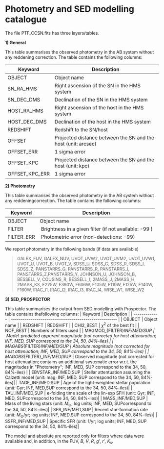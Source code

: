 # Photometry and SED modelling catalogue

The file PTF_CCSN.fits has three layers/tables.

**1) General**

This table summarises the observed photometry in the AB system without any reddening correction. The table contains the following columns:

| Keyword           | Description                                                   |
| ----------------- | ------------------------------------------------------------- |
| OBJECT 		    | Object name                                                   |
| SN_RA_HMS		    | Right ascension of the SN in the HMS system                   |
| SN_DEC_DMS	    | Declination of the SN in the HMS system                       |
| HOST_RA_HMS	    | Right ascension of the host in the HMS system                 |
| HOST_DEC_DMS	    | Declination of the host in the HMS system                     |
| REDSHIFT	        | Redshift to the SN/host                                       |
| OFFSET	        | Projected distance between the SN and the host (unit: arcsec) |
| OFFSET_ERR	    | 1 sigma error                                                 |
| OFFSET_KPC	    | Projected distance between the SN and the host (unit: kpc)    |
| OFFSET_KPC_ERR	| 1 sigma error                                                 |

**2) Photometry**

This table summarises the observed photometry in the AB system without any reddeningcorrection. The table contains the following columns:

| Keyword       | Description                                            |
| ------------- | ------------------------------------------------------ |
| OBJECT 		| Object name                                            |
| FILTER		| Brightness in a given filter (if not available: -99 )  |
| FILTER_ERR	| Photometric error (non-detections: -99)                |

We report photometry in the following bands (if data are available)

>GALEX_FUV, GALEX_NUV,
UVOT_UVW2, UVOT_UVM2, UVOT_UVW1, UVOT_U, UVOT_B, UVOT_V, 
SDSS_U, SDSS_G, SDSS_R, SDSS_I, SDSS_Z,
PANSTARRS_G, PANSTARRS_R, PANSTARRS_I, PANSTARRS_Z,PANSTARRS_Y,
JOHNSON_U, JOHNSON_B, BESSELL_V, COUSINS_R, BESSELL_I,
2MASS_J, 2MASS_H, 2MASS_KS,
F225W, F390W, F606W,
F105W, F110W, F125W, F140W, F160W,
IRAC_I1, IRAC_I2, IRAC_I3, IRAC_I4,
WISE_W1, WISE_W2


**3) SED_PROSPECTOR**

This table summarises the output from SED modelling with Prospector. The table contains thefollowing columns:
| Keyword       | Description                                            |
| ------------- | ------------------------------------------------------ |
| OBJECT 		| Object name                                            |
| REDSHIFT		| REDSHIFT                                               |
| CHI2_BEST		| $\chi^2$ of the best fit                               |
| NOF_BEST		| Numbers of filters used                                |
| MAGMOD_{FILTER}_INF/MED/SUP		| Model-predicted apparent magnitude (not corrected for host attenuration; INF, MED, SUP correspond to the 34, 50, 84%-iles)                |
| MAGABS_{FILTER}_INF/MED/SUP		| Absolute magnitude (not corrected for host attenuation; INF, MED, SUP correspond to the 34, 50, 84%-iles)                |
| MAGOBS_{FILTER}_INF/MED/SUP		| Observed magnitude (not corrected for host attenuation; contains an additional systematic error w.r.t. the magnitudes in "Photometry"; INF, MED, SUP correspond to the 34, 50, 84%-iles)                |
| EBVSTAR_INF/MED,SUP		| Stellar attentuation assuming the Calzetti model (unit: mag; INF, MED, SUP correspond to the 34, 50, 84%-iles)|
| TAGE_INF/MED,SUP		| Age of the light-weighted stellar population (unit: Gyr; INF, MED,SUP correspond to the 34, 50, 84%-iles)|
| TAU_INF/MED,SUP		| e-folding time scale of the lin-exp SFH (unit: Gyr; INF, MED, SUPcorrespond to the 34, 50, 84%-iles)|
| MASS_INF/MED,SUP		| Mass of the living stars (unit: $M_\odot$; log units; INF, MED, SUPcorrespond to the 34, 50, 84%-iles)|
| SFR_INF/MED,SUP		| Recent star-formation rate (unit: $M_\odot$/yr; log units; INF, MED,SUP correspond to the 34, 50, 84%-iles)|
| SSFR_INF/MED,SUP		| Specific SFR (unit: 1/yr; log units; INF, MED, SUP correspond to the 34, 50, 84%-iles)|

The model and absolute are reported only for filters where data were available and, in addition, in the FUV, $B$, $V$, $R$, $g'$, $r'$, $K_s$.